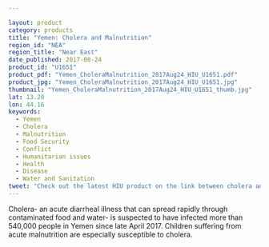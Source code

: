 ```yaml
---

layout: product
category: products
title: "Yemen: Cholera and Malnutrition"
region_id: "NEA" 
region_title: "Near East" 
date_published: 2017-08-24
product_id: "U1651"
product_pdf: "Yemen_CholeraMalnutrition_2017Aug24_HIU_U1651.pdf"
product_jpg: "Yemen_CholeraMalnutrition_2017Aug24_HIU_U1651.jpg"
thumbnail: "Yemen_CholeraMalnutrition_2017Aug24_HIU_U1651_thumb.jpg"
lat: 13.20
lon: 44.16
keywords:
  - Yemen
  - Cholera
  - Malnutrition
  - Food Security
  - Conflict
  - Humanitarian issues
  - Health
  - Disease
  - Water and Sanitation 
tweet: "Check out the latest HIU product on the link between cholera and malnutrition in Yemen"
---
```

Cholera- an acute diarrheal illness that can spread rapidly through contaminated food and water- is suspected to have infected more than 540,000 people in Yemen since late April 2017. Children suffering from acute malnutrition are especially susceptible to cholera. 
